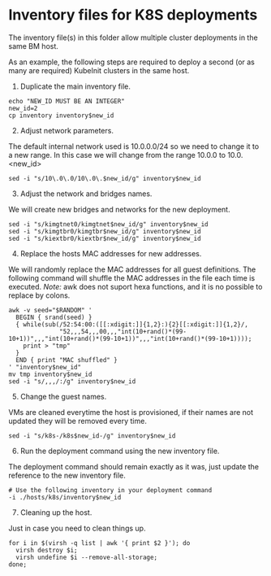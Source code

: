 # Inventory files for K8S deployments

The inventory file(s) in this folder allow multiple cluster deployments in the same BM host.

As an example, the following steps are required to deploy a second (or as many are required) KubeInit clusters in the same host.

1. Duplicate the main inventory file.

```
echo "NEW_ID MUST BE AN INTEGER"
new_id=2
cp inventory inventory$new_id
```

2. Adjust network parameters.

The default internal network used is 10.0.0.0/24
so we need to change it to a new range.
In this case we will change from the range 10.0.0 to 10.0.<new_id>

```
sed -i "s/10\.0\.0/10\.0\.$new_id/g" inventory$new_id
```

3. Adjust the network and bridges names.

We will create new bridges and networks for the new
deployment.

```
sed -i "s/kimgtnet0/kimgtnet$new_id/g" inventory$new_id
sed -i "s/kimgtbr0/kimgtbr$new_id/g" inventory$new_id
sed -i "s/kiextbr0/kiextbr$new_id/g" inventory$new_id
```

4. Replace the hosts MAC addresses for new addresses.

We will randomly replace the MAC addresses for all
guest definitions. The following command will shuffle
the MAC addresses in the file each time is executed.
*Note:* awk does not suport hexa functions, and it  is
no possible to replace by colons.

```
awk -v seed="$RANDOM" '
  BEGIN { srand(seed) }
  { while(sub(/52:54:00:([[:xdigit:]]{1,2}:){2}[[:xdigit:]]{1,2}/,
              "52,,,54,,,00,,,"int(10+rand()*(99-10+1))",,,"int(10+rand()*(99-10+1))",,,"int(10+rand()*(99-10+1))));
    print > "tmp"
  }
  END { print "MAC shuffled" }
' "inventory$new_id"
mv tmp inventory$new_id
sed -i "s/,,,/:/g" inventory$new_id
```

5. Change the guest names.

VMs are cleaned everytime the host is provisioned, if their names are
not updated they will be removed every time.

```
sed -i "s/k8s-/k8s$new_id-/g" inventory$new_id
```

6. Run the deployment command using the new inventory file.

The deployment command should remain exactly as it was,
just update the reference to the new inventory file.

```
# Use the following inventory in your deployment command
-i ./hosts/k8s/inventory$new_id
```

7. Cleaning up the host.

Just in case you need to clean things up.

```
for i in $(virsh -q list | awk '{ print $2 }'); do
  virsh destroy $i;
  virsh undefine $i --remove-all-storage;
done;
```
